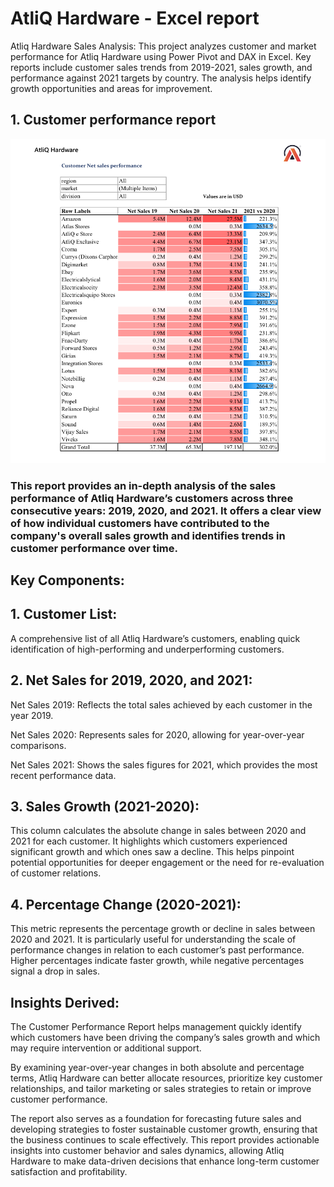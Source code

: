 # AtliQ Hardware - Excel report
Atliq Hardware Sales Analysis: This project analyzes customer and market performance for Atliq Hardware using Power Pivot and DAX in Excel. Key reports include customer sales trends from 2019-2021, sales growth, and performance against 2021 targets by country. The analysis helps identify growth opportunities and areas for improvement.
## 1. Customer performance report
![Customer performance report](https://github.com/shristii589/ATLIQ_EXC/blob/main/Screenshot%202024-10-05%20205723.png)
### This report provides an in-depth analysis of the sales performance of Atliq Hardware’s customers across three consecutive years: 2019, 2020, and 2021. It offers a clear view of how individual customers have contributed to the company's overall sales growth and identifies trends in customer performance over time.

## Key Components:
## 1. Customer List:

A comprehensive list of all Atliq Hardware’s customers, enabling quick identification of high-performing and underperforming customers.

## 2. Net Sales for 2019, 2020, and 2021:

Net Sales 2019: Reflects the total sales achieved by each customer in the year 2019.

Net Sales 2020: Represents sales for 2020, allowing for year-over-year comparisons.

Net Sales 2021: Shows the sales figures for 2021, which provides the most recent performance data.

## 3. Sales Growth (2021-2020):

This column calculates the absolute change in sales between 2020 and 2021 for each customer. It highlights which customers experienced significant growth and which ones saw a decline. This helps pinpoint potential opportunities for deeper engagement or the need for re-evaluation of customer relations.

## 4. Percentage Change (2020-2021):

This metric represents the percentage growth or decline in sales between 2020 and 2021. It is particularly useful for understanding the scale of performance changes in relation to each customer’s past performance. Higher percentages indicate faster growth, while negative percentages signal a drop in sales.

## Insights Derived:

The Customer Performance Report helps management quickly identify which customers have been driving the company’s sales growth and which may require intervention or additional support.

By examining year-over-year changes in both absolute and percentage terms, Atliq Hardware can better allocate resources, prioritize key customer relationships, and tailor marketing or sales strategies to retain or improve customer performance.

The report also serves as a foundation for forecasting future sales and developing strategies to foster sustainable customer growth, ensuring that the business continues to scale effectively.
This report provides actionable insights into customer behavior and sales dynamics, allowing Atliq Hardware to make data-driven decisions that enhance long-term customer satisfaction and profitability.
